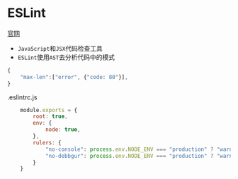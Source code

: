 # ESLint
[官网](https://eslint.bootcss.com/docs/user-guide/getting-started)
- `JavaScript`和`JSX`代码检查工具
- `ESLint`使用`AST`去分析代码中的模式
```javascript
{
    "max-len":["error", {"code: 80"}],
}
```
.eslintrc.js
```javascript
    module.exports = {
        root: true,
        env: {
            node: true,
        },
        rulers: {
            "no-console": process.env.NODE_ENV === "production" ? "warn" : "off",
            "no-debbgur": process.env.NODE_ENV === "production" ? "warn" : "off"
        }
    }
```
  
